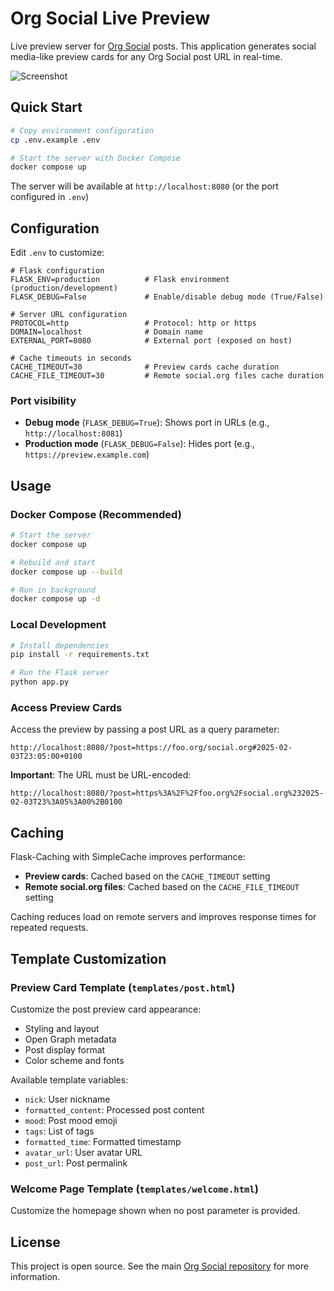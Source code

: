 # Org Social Live Preview

Live preview server for [Org Social](https://github.com/tanrax/org-social) posts. This application generates social media-like preview cards for any Org Social post URL in real-time.

![Screenshot](screenshot.png)

## Quick Start

```bash
# Copy environment configuration
cp .env.example .env

# Start the server with Docker Compose
docker compose up
```

The server will be available at `http://localhost:8080` (or the port configured in `.env`)

## Configuration

Edit `.env` to customize:

```env
# Flask configuration
FLASK_ENV=production          # Flask environment (production/development)
FLASK_DEBUG=False             # Enable/disable debug mode (True/False)

# Server URL configuration
PROTOCOL=http                 # Protocol: http or https
DOMAIN=localhost              # Domain name
EXTERNAL_PORT=8080            # External port (exposed on host)

# Cache timeouts in seconds
CACHE_TIMEOUT=30              # Preview cards cache duration
CACHE_FILE_TIMEOUT=30         # Remote social.org files cache duration
```

### Port visibility
- **Debug mode** (`FLASK_DEBUG=True`): Shows port in URLs (e.g., `http://localhost:8081`)
- **Production mode** (`FLASK_DEBUG=False`): Hides port (e.g., `https://preview.example.com`)

## Usage

### Docker Compose (Recommended)

```bash
# Start the server
docker compose up

# Rebuild and start
docker compose up --build

# Run in background
docker compose up -d
```

### Local Development

```bash
# Install dependencies
pip install -r requirements.txt

# Run the Flask server
python app.py
```

### Access Preview Cards

Access the preview by passing a post URL as a query parameter:

```
http://localhost:8080/?post=https://foo.org/social.org#2025-02-03T23:05:00+0100
```

**Important**: The URL must be URL-encoded:

```
http://localhost:8080/?post=https%3A%2F%2Ffoo.org%2Fsocial.org%232025-02-03T23%3A05%3A00%2B0100
```

## Caching

Flask-Caching with SimpleCache improves performance:

- **Preview cards**: Cached based on the `CACHE_TIMEOUT` setting
- **Remote social.org files**: Cached based on the `CACHE_FILE_TIMEOUT` setting

Caching reduces load on remote servers and improves response times for repeated requests.

## Template Customization

### Preview Card Template (`templates/post.html`)

Customize the post preview card appearance:

- Styling and layout
- Open Graph metadata
- Post display format
- Color scheme and fonts

Available template variables:

- `nick`: User nickname
- `formatted_content`: Processed post content
- `mood`: Post mood emoji
- `tags`: List of tags
- `formatted_time`: Formatted timestamp
- `avatar_url`: User avatar URL
- `post_url`: Post permalink

### Welcome Page Template (`templates/welcome.html`)

Customize the homepage shown when no post parameter is provided.

## License

This project is open source. See the main [Org Social repository](https://github.com/tanrax/org-social) for more information.
